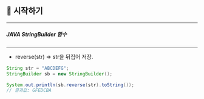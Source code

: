 ##  📢 시작하기

---
##### JAVA StringBuilder 함수
***
* reverse(str) => str을 뒤집어 저장.


```java
String str = "ABCDEFG";
StringBuilder sb = new StringBuilder();

System.out.println(sb.reverse(str).toString());
// 결과값: GFEDCBA
```

